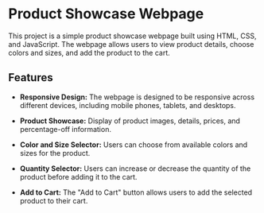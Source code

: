 # Product Showcase Webpage

This project is a simple product showcase webpage built using HTML, CSS, and JavaScript. The webpage allows users to view product details, choose colors and sizes, and add the product to the cart.

## Features

- **Responsive Design:** The webpage is designed to be responsive across different devices, including mobile phones, tablets, and desktops.

- **Product Showcase:** Display of product images, details, prices, and percentage-off information.

- **Color and Size Selector:** Users can choose from available colors and sizes for the product.

- **Quantity Selector:** Users can increase or decrease the quantity of the product before adding it to the cart.

- **Add to Cart:** The "Add to Cart" button allows users to add the selected product to their cart.


